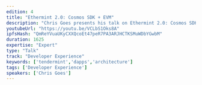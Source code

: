 ```yaml
---
edition: 4
title: "Ethermint 2.0: Cosmos SDK + EVM"
description: "Chris Goes presents his talk on Ethermint 2.0: Cosmos SDK + EVM."
youtubeUrl: "https://youtu.be/VCLbS1Oks8A"
ipfsHash: "QmReYVuaUKyCXXQcoEt47peR7PA3ARJHCTKSMuWDbYGwbM"
duration: 1625
expertise: "Expert"
type: "Talk"
track: "Developer Experience"
keywords: ['tendermint','dapps','architecture']
tags: ['Developer Experience']
speakers: ['Chris Goes']
---
```

